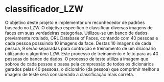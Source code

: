 # classificador_LZW

O objetivo deste projeto é implementar um reconhecedor de padrões baseado no LZW. O objetivo específico é classificar diversas imagens de faces em suas verdadeiras categorias. Utilizou-se um banco de dados previamente rotulado, ORL Database of Faces, contando com 40 pessoas e cada pessoa possuindo 10 imagens da face. Destas 10 imagens de cada pessoa, 9 serão separadas para contrução e treinamento de um dicionário utilizando o algoritmo LZW. Este processo de treinamento é feito para as 40 pessoas do banco de dados. O processo de teste utiliza a imagem que sobrou de cada pessoa e passa pela compressão de todos os dicionários gerados pelas 40 pessoas, o dicionário (da pessoa) que comprimir melhor a imagem de teste será considerado a classificação mais correta.
